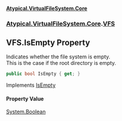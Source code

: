 #### [Atypical.VirtualFileSystem.Core](VirtualFileSystem.md 'VirtualFileSystem')
### [Atypical.VirtualFileSystem.Core](VirtualFileSystem.md#Atypical.VirtualFileSystem.Core 'Atypical.VirtualFileSystem.Core').[VFS](VFS.md 'Atypical.VirtualFileSystem.Core.VFS')

## VFS.IsEmpty Property

Indicates whether the file system is empty.  
This is the case if the root directory is empty.

```csharp
public bool IsEmpty { get; }
```

Implements [IsEmpty](IVirtualFileSystem.IsEmpty.md 'Atypical.VirtualFileSystem.Core.Contracts.IVirtualFileSystem.IsEmpty')

#### Property Value
[System.Boolean](https://docs.microsoft.com/en-us/dotnet/api/System.Boolean 'System.Boolean')